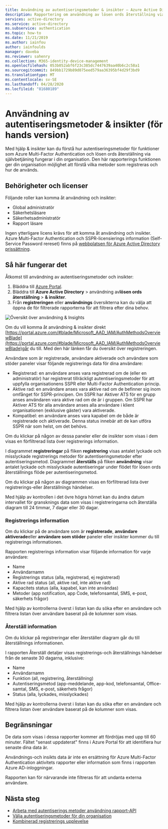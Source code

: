 ```yaml
---
title: Användning av autentiseringsmetoder & insikter – Azure Active Directory
description: Rapportering om användning av lösen ords återställning via självbetjäning i Azure AD och Multi-Factor Authentication
services: active-directory
ms.service: active-directory
ms.subservice: authentication
ms.topic: how-to
ms.date: 11/21/2019
ms.author: iainfou
author: iainfoulds
manager: daveba
ms.reviewer: sahenry
ms.collection: M365-identity-device-management
ms.openlocfilehash: 053b052abf6f23c385dc7447639aa40b6c2c58a1
ms.sourcegitcommit: 849bb1729b89d075eed579aa36395bf4d29f3bd9
ms.translationtype: MT
ms.contentlocale: sv-SE
ms.lasthandoff: 04/28/2020
ms.locfileid: "81680189"
---
```

# <a name="authentication-methods-usage--insights-preview"></a>Användning av autentiseringsmetoder & insikter (för hands version)

Med hjälp & insikter kan du förstå hur autentiseringsmetoder för funktioner som Azure Multi-Factor Authentication och lösen ords återställning via självbetjäning fungerar i din organisation. Den här rapporterings funktionen ger din organisation möjlighet att förstå vilka metoder som registreras och hur de används.

## <a name="permissions-and-licenses"></a>Behörigheter och licenser

Följande roller kan komma åt användning och insikter:

- Global administratör
- Säkerhetsläsare
- Säkerhetsadministratör
- Rapport läsare

Ingen ytterligare licens krävs för att komma åt användning och insikter. Azure Multi-Factor Authentication och SSPR-licensierings information (Self-Service Password rereset) finns på [webbplatsen för Azure Active Directory prissättning](https://azure.microsoft.com/pricing/details/active-directory/).

## <a name="how-it-works"></a>Så här fungerar det

Åtkomst till användning av autentiseringsmetoder och insikter:

1. Bläddra till [Azure Portal](https://portal.azure.com).
1. Bläddra till **Azure Active Directory** > användning av**lösen ords återställning** > **& insikter**.
1. Från **registreringen** eller **användnings** översikterna kan du välja att öppna de för filtrerade rapporterna för att filtrera efter dina behov.

![Översikt över användning & Insights](./media/howto-authentication-methods-usage-insights/usage-insights-overview.png)

Om du vill komma åt användning & insikter direkt [https://portal.azure.com/#blade/Microsoft_AAD_IAM/AuthMethodsOverviewBlade](https://portal.azure.com/#blade/Microsoft_AAD_IAM/AuthMethodsOverviewBlade)går du till. Med den här länken får du översikt över registreringen.

Användare som är registrerade, användare aktiverade och användare som stöder paneler visar följande registrerings data för dina användare:

- Registrerad: en användare anses vara registrerad om de (eller en administratör) har registrerat tillräckligt autentiseringsmetoder för att uppfylla organisationens SSPR eller Multi-Factor Authentication princip.
- Aktive rad: en användare anses vara aktive rad om de befinner sig inom omfånget för SSPR-principen. Om SSPR har Aktiver ATS för en grupp anses användaren vara aktive rad om de är i gruppen. Om SSPR har Aktiver ATS för alla användare anses alla användare i klient organisationen (exklusive gäster) vara aktiverade.
- Kompatibel: en användare anses vara kapabel om de både är registrerade och aktiverade. Denna status innebär att de kan utföra SSPR när som helst, om det behövs.

Om du klickar på någon av dessa paneler eller de insikter som visas i dem visas en förfiltrerad lista över registrerings information.

I diagrammet **registreringar** på fliken **registrering** visas antalet lyckade och misslyckade registrerings metoder för autentiseringsmetoder efter autentiseringsmetod. Diagrammet **återställs** på fliken **användning** visar antalet lyckade och misslyckade autentiseringar under flödet för lösen ords återställnings flöde per autentiseringsmetod.

Om du klickar på någon av diagrammen visas en förfiltrerad lista över registrerings-eller återställnings händelser.

Med hjälp av kontrollen i det övre högra hörnet kan du ändra datum intervallet för gransknings data som visas i registreringarna och återställa diagram till 24 timmar, 7 dagar eller 30 dagar.

### <a name="registration-details"></a>Registrerings information

Om du klickar på de användare som är **registrerade**, **användare aktiverade**eller **användare som stöder** paneler eller insikter kommer du till registrerings informationen.

Rapporten registrerings information visar följande information för varje användare:

- Name
- Användarnamn
- Registrerings status (alla, registrerad, ej registrerad)
- Aktive rad status (all, aktive rad, inte aktive rad)
- Kapacitets status (alla, kapabel, kan inte användas)
- Metoder (app notification, app Code, telefonsamtal, SMS, e-post, säkerhets frågor)

Med hjälp av kontrollerna överst i listan kan du söka efter en användare och filtrera listan över användare baserat på de kolumner som visas.

### <a name="reset-details"></a>Återställ information

Om du klickar på registreringar eller återställer diagram går du till återställnings informationen.

I rapporten Återställ detaljer visas registrerings-och återställnings händelser från de senaste 30 dagarna, inklusive:

- Name
- Användarnamn
- Funktion (all, registrering, återställning)
- Autentiseringsmetod (app-meddelande, app-kod, telefonsamtal, Office-samtal, SMS, e-post, säkerhets frågor)
- Status (alla, lyckades, misslyckades)

Med hjälp av kontrollerna överst i listan kan du söka efter en användare och filtrera listan över användare baserat på de kolumner som visas.

## <a name="limitations"></a>Begränsningar

De data som visas i dessa rapporter kommer att fördröjas med upp till 60 minuter. Fältet "senast uppdaterat" finns i Azure Portal för att identifiera hur senaste dina data är.

Användnings-och insikts data är inte en ersättning för Azure Multi-Factor Authentication aktivitets rapporter eller information som finns i rapporten Azure AD-inloggningar.

Rapporten kan för närvarande inte filtreras för att undanta externa användare.

## <a name="next-steps"></a>Nästa steg

- [Arbeta med autentiserings metoder användning rapport-API](https://docs.microsoft.com/graph/api/resources/authenticationmethods-usage-insights-overview?view=graph-rest-beta)
- [Välja autentiseringsmetoder för din organisation](concept-authentication-methods.md)
- [Kombinerad registrerings upplevelse](concept-registration-mfa-sspr-combined.md)
